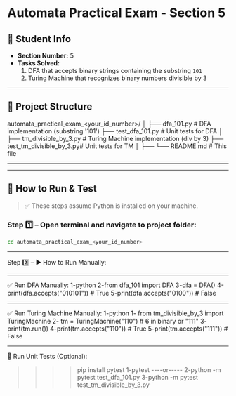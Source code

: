 # Automata Practical Exam - Section 5

## 👤 Student Info
- **Section Number:** 5
- **Tasks Solved:**
  1. DFA that accepts binary strings containing the substring `101`
  2. Turing Machine that recognizes binary numbers divisible by 3

---

## 📁 Project Structure

automata_practical_exam_<your_id_number>/
│
├── dfa_101.py # DFA implementation (substring '101')
├── test_dfa_101.py # Unit tests for DFA
│
├── tm_divisible_by_3.py # Turing Machine implementation (div by 3)
├── test_tm_divisible_by_3.py# Unit tests for TM
│
├── 
└── README.md # This file


---

---

## 🧪 How to Run & Test

> ✅ These steps assume Python is installed on your machine.

### Step 1️⃣ – Open terminal and navigate to project folder:
```bash
cd automata_practical_exam_<your_id_number>
```
--------------------------------------------------------

Step 2️⃣ – ▶️ How to Run Manually:

 ---


✅ Run DFA Manually:
1-python
2-from dfa_101 import DFA
3-dfa = DFA()
4-print(dfa.accepts("010101"))  # True
5-print(dfa.accepts("0100"))  # False

 -------------------------------------------------------------

✅ Run Turing Machine Manually:
1-python
1- from tm_divisible_by_3 import TuringMachine
2- tm = TuringMachine("110")  # 6 in binary or "111"
3- print(tm.run())
4-print(tm.accepts("110"))  # True
5-print(tm.accepts("111"))  # False
 
 -------------------------------------------------------------

🧪 Run Unit Tests (Optional):

>>>>pip install pytest
1-pytest
----or-----
2-python -m pytest test_dfa_101.py
3-python -m pytest test_tm_divisible_by_3.py






